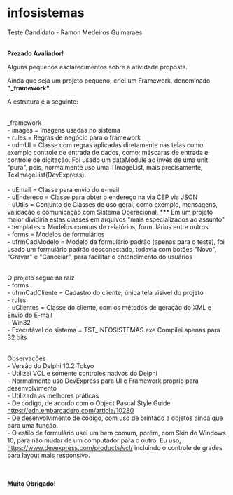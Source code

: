 # infosistemas
Teste Candidato - Ramon Medeiros Guimaraes

<br><b>Prezado Avaliador!</b><br>

Alguns pequenos esclarecimentos sobre a atividade proposta.

Ainda que seja um projeto pequeno, criei um Framework, denominado <b>"_framework".</b><br>

A estrutura é a seguinte:<br><br>

_framework <br>
	- images = Imagens usadas no sistema<br>
	- rules = Regras de negócio para o framework<br>
		- udmUI = Classe com regras aplicadas diretamente nas telas como exemplo controle de entrada de dados, como: máscaras de 
		  entrada e controle de digitação. Foi usado um dataModule ao invés de uma unit "pura", pois, normalmente uso uma TImageList, mais precisamente, TcxImageList(DevExpress).<br>		
		- uEmail = Classe para envio do e-mail<br>
		- uEndereco = Classe para obter o endereço na via CEP via JSON<br>
		- uUtils = Conjunto de Classes de uso geral, como exemplo, mensagens, validação e comunicação com Sistema Operacional. *** Em um projeto maior dividiria estas classes em arquivos "mais especializados ao assunto" <br>
	- templates = Modelos comuns de relatórios, formulários entre outros.<br>
		- forms = Modelos de formulários<br>
			- ufrmCadModelo = Modelo de formulário padrão (apenas para o teste), foi usado um formulário padrão desconectado, todavia com botões "Novo", "Gravar" e "Cancelar", para facilitar o entendimento do usuários<br><br>	 
			
O projeto segue na raiz<br>
	- forms<br>
		- ufrmCadCliente = Cadastro do cliente, única tela visível do projeto<br>
	- rules<br>
		- uClientes = Classe do cliente, com os métodos de geração do XML e Envio do E-mail<br>
	- Win32<br>
		- Executável do sistema = TST_INFOSISTEMAS.exe Compilei apenas para 32 bits<br><br>

Observações<br>
	- Versão do Delphi 10.2 Tokyo<br>
	- Utilizei VCL e somente controles nativos do Delphi<br>
	- Normalmente uso DevExpress para UI e Framework próprio para desenvolvimento<br>
	- Utilizada as melhores práticas<br>
		- De código, de acordo com o Object Pascal Style Guide https://edn.embarcadero.com/article/10280<br>
		- De desenvolvimento de código, com uso de orintado a objetos ainda que para uma função.<br>
	- O estilo de formulário usei um bem comum, porém, com Skin do Windows 10, para não mudar de um computador para o outro.
        Eu uso, https://www.devexpress.com/products/vcl/ incluindo o controle de grades para layout mais responsivo.

<br><br>
<b>Muito Obrigado!</b>
